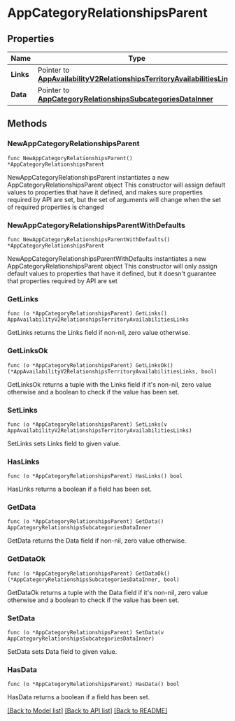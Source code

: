 # AppCategoryRelationshipsParent

## Properties

Name | Type | Description | Notes
------------ | ------------- | ------------- | -------------
**Links** | Pointer to [**AppAvailabilityV2RelationshipsTerritoryAvailabilitiesLinks**](AppAvailabilityV2RelationshipsTerritoryAvailabilitiesLinks.md) |  | [optional] 
**Data** | Pointer to [**AppCategoryRelationshipsSubcategoriesDataInner**](AppCategoryRelationshipsSubcategoriesDataInner.md) |  | [optional] 

## Methods

### NewAppCategoryRelationshipsParent

`func NewAppCategoryRelationshipsParent() *AppCategoryRelationshipsParent`

NewAppCategoryRelationshipsParent instantiates a new AppCategoryRelationshipsParent object
This constructor will assign default values to properties that have it defined,
and makes sure properties required by API are set, but the set of arguments
will change when the set of required properties is changed

### NewAppCategoryRelationshipsParentWithDefaults

`func NewAppCategoryRelationshipsParentWithDefaults() *AppCategoryRelationshipsParent`

NewAppCategoryRelationshipsParentWithDefaults instantiates a new AppCategoryRelationshipsParent object
This constructor will only assign default values to properties that have it defined,
but it doesn't guarantee that properties required by API are set

### GetLinks

`func (o *AppCategoryRelationshipsParent) GetLinks() AppAvailabilityV2RelationshipsTerritoryAvailabilitiesLinks`

GetLinks returns the Links field if non-nil, zero value otherwise.

### GetLinksOk

`func (o *AppCategoryRelationshipsParent) GetLinksOk() (*AppAvailabilityV2RelationshipsTerritoryAvailabilitiesLinks, bool)`

GetLinksOk returns a tuple with the Links field if it's non-nil, zero value otherwise
and a boolean to check if the value has been set.

### SetLinks

`func (o *AppCategoryRelationshipsParent) SetLinks(v AppAvailabilityV2RelationshipsTerritoryAvailabilitiesLinks)`

SetLinks sets Links field to given value.

### HasLinks

`func (o *AppCategoryRelationshipsParent) HasLinks() bool`

HasLinks returns a boolean if a field has been set.

### GetData

`func (o *AppCategoryRelationshipsParent) GetData() AppCategoryRelationshipsSubcategoriesDataInner`

GetData returns the Data field if non-nil, zero value otherwise.

### GetDataOk

`func (o *AppCategoryRelationshipsParent) GetDataOk() (*AppCategoryRelationshipsSubcategoriesDataInner, bool)`

GetDataOk returns a tuple with the Data field if it's non-nil, zero value otherwise
and a boolean to check if the value has been set.

### SetData

`func (o *AppCategoryRelationshipsParent) SetData(v AppCategoryRelationshipsSubcategoriesDataInner)`

SetData sets Data field to given value.

### HasData

`func (o *AppCategoryRelationshipsParent) HasData() bool`

HasData returns a boolean if a field has been set.


[[Back to Model list]](../README.md#documentation-for-models) [[Back to API list]](../README.md#documentation-for-api-endpoints) [[Back to README]](../README.md)


